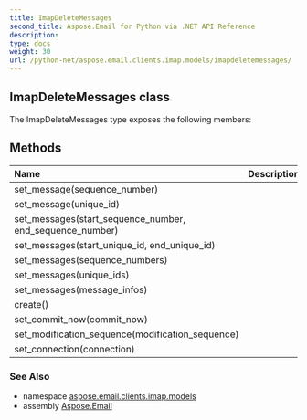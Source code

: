 ```yaml
---
title: ImapDeleteMessages
second_title: Aspose.Email for Python via .NET API Reference
description: 
type: docs
weight: 30
url: /python-net/aspose.email.clients.imap.models/imapdeletemessages/
---
```


## ImapDeleteMessages class



The ImapDeleteMessages type exposes the following members:
## Methods
| Name | Description |
| :- | :- |
|set_message(sequence_number)|  |
|set_message(unique_id)|  |
|set_messages(start_sequence_number, end_sequence_number)|  |
|set_messages(start_unique_id, end_unique_id)|  |
|set_messages(sequence_numbers)|  |
|set_messages(unique_ids)|  |
|set_messages(message_infos)|  |
|create()|  |
|set_commit_now(commit_now)|  |
|set_modification_sequence(modification_sequence)|  |
|set_connection(connection)|  |

### See Also

* namespace [aspose.email.clients.imap.models](/python-net/aspose.email.clients.imap.models/)
* assembly [Aspose.Email](/python-net/)

